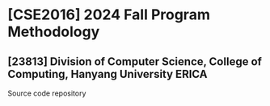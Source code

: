 # [CSE2016] 2024 Fall Program Methodology
## [23813] Division of Computer Science, College of Computing, Hanyang University ERICA

Source code repository
